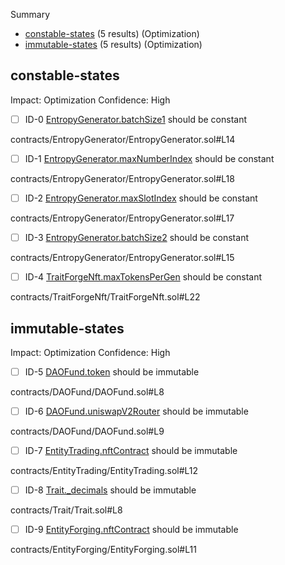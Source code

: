 Summary
 - [constable-states](#constable-states) (5 results) (Optimization)
 - [immutable-states](#immutable-states) (5 results) (Optimization)
## constable-states
Impact: Optimization
Confidence: High
 - [ ] ID-0
[EntropyGenerator.batchSize1](contracts/EntropyGenerator/EntropyGenerator.sol#L14) should be constant 

contracts/EntropyGenerator/EntropyGenerator.sol#L14


 - [ ] ID-1
[EntropyGenerator.maxNumberIndex](contracts/EntropyGenerator/EntropyGenerator.sol#L18) should be constant 

contracts/EntropyGenerator/EntropyGenerator.sol#L18


 - [ ] ID-2
[EntropyGenerator.maxSlotIndex](contracts/EntropyGenerator/EntropyGenerator.sol#L17) should be constant 

contracts/EntropyGenerator/EntropyGenerator.sol#L17


 - [ ] ID-3
[EntropyGenerator.batchSize2](contracts/EntropyGenerator/EntropyGenerator.sol#L15) should be constant 

contracts/EntropyGenerator/EntropyGenerator.sol#L15


 - [ ] ID-4
[TraitForgeNft.maxTokensPerGen](contracts/TraitForgeNft/TraitForgeNft.sol#L22) should be constant 

contracts/TraitForgeNft/TraitForgeNft.sol#L22


## immutable-states
Impact: Optimization
Confidence: High
 - [ ] ID-5
[DAOFund.token](contracts/DAOFund/DAOFund.sol#L8) should be immutable 

contracts/DAOFund/DAOFund.sol#L8


 - [ ] ID-6
[DAOFund.uniswapV2Router](contracts/DAOFund/DAOFund.sol#L9) should be immutable 

contracts/DAOFund/DAOFund.sol#L9


 - [ ] ID-7
[EntityTrading.nftContract](contracts/EntityTrading/EntityTrading.sol#L12) should be immutable 

contracts/EntityTrading/EntityTrading.sol#L12


 - [ ] ID-8
[Trait._decimals](contracts/Trait/Trait.sol#L8) should be immutable 

contracts/Trait/Trait.sol#L8


 - [ ] ID-9
[EntityForging.nftContract](contracts/EntityForging/EntityForging.sol#L11) should be immutable 

contracts/EntityForging/EntityForging.sol#L11


